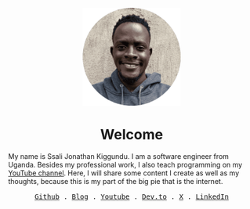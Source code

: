 <p align="center">
    <img src="./imgs/me.png" width=200>
</p>
<h1 align="center">Welcome</h1>


My name is Ssali Jonathan Kiggundu. I am a software engineer from Uganda. Besides my professional work, I also teach programming on my [YouTube channel](https://youtube.com/@SsaliJonathan). Here, I will share some content I create as well as my thoughts, because this is my part of the big pie that is the internet. 


<p align="center">
  <samp>
    <a href="https://jod35.github.io/site/index.html">Github</a> .
    <a href="https://jod35.github.io/site/blog">Blog</a> .
    <a href="https://www.youtube.com/channel/UC4AYRvDw3yh-ChonxxW6VLA">Youtube</a> .
    <a href="https://dev.to/jod35">Dev.to</a> .
    <a href="https://x.com/jod35_">X</a> . 
    <a href="https://www.linkedin.com/in/jod35/">LinkedIn</a>
  </samp>
</p>

